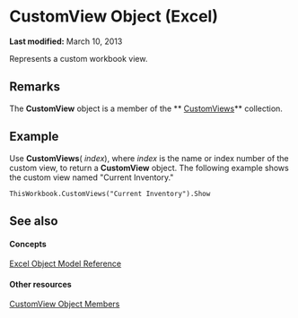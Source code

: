 
# CustomView Object (Excel)

 **Last modified:** March 10, 2013

Represents a custom workbook view.

## Remarks

 The **CustomView** object is a member of the ** [CustomViews](f970bdf7-371b-ba41-89a3-bef2c6907f1a.md)** collection.


## Example

Use  **CustomViews**( _index_), where  _index_ is the name or index number of the custom view, to return a **CustomView** object. The following example shows the custom view named "Current Inventory."


```
ThisWorkbook.CustomViews("Current Inventory").Show
```


## See also


#### Concepts


 [Excel Object Model Reference](11ea8598-8a20-92d5-f98b-0da04263bf2c.md)
#### Other resources


 [CustomView Object Members](09dae79a-9c56-48ad-e3b9-d2e058467233.md)
